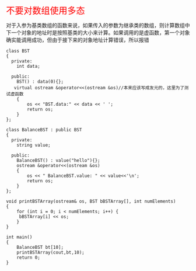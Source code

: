 <font size=5 color=red>不要对数组使用多态</font>

对于入参为基类数组的函数来说，如果传入的参数为继承类的数组，则计算数组中下一个对象的地址时是按照基类的大小来计算。如果调用的是虚函数，第一个对象确实能调用成功，但由于接下来的对象地址计算错误，所以报错
 
```
class BST
{
  private:
    int data;

  public:
    BST() : data(0){};
   virtual ostream &operator<<(ostream &os)//本来应该写成友元的，这里为了测试虚函数
    {
        os << "BST.data:" << data << ' ';
        return os;
    }
};

class BalanceBST : public BST
{
  private:
    string value;

  public:
    BalanceBST() : value("hello"){};
    ostream &operator<<(ostream &os)
    {
        os << " BalanceBST.value: " << value<<'\n';
        return os;
    }
};

void printBSTArray(ostream& os, BST bBSTArray[], int numElements)
{
    for (int i = 0; i < numElements; i++) {
     bBSTArray[i] << os;
    }
}

int main()
{
    BalanceBST bt[10];
    printBSTArray(cout,bt,10);
    return 0;
}
```